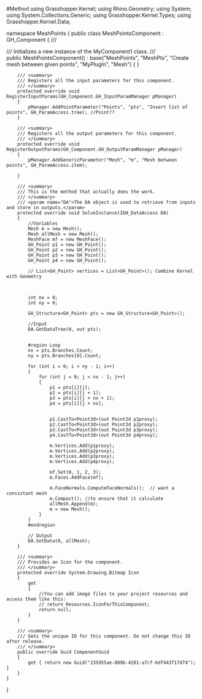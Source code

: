 #Method
using Grasshopper.Kernel;
using Rhino.Geometry;
using System;
using System.Collections.Generic;
using Grasshopper.Kernel.Types;
using Grasshopper.Kernel.Data;

namespace MeshPoints
{
    public class MeshPointsComponent : GH_Component
    {
        /// <summary>
        /// Initializes a new instance of the MyComponent1 class.
        /// </summary>
        public MeshPointsComponent()
          : base("MeshPoints", "MeshPts",
              "Create mesh between given points",
              "MyPlugIn", "Mesh")
        {
        }

        /// <summary>
        /// Registers all the input parameters for this component.
        /// </summary>
        protected override void RegisterInputParams(GH_Component.GH_InputParamManager pManager)
        {
            pManager.AddPointParameter("Points", "pts", "Insert list of points", GH_ParamAccess.tree); //Point??
        }

        /// <summary>
        /// Registers all the output parameters for this component.
        /// </summary>
        protected override void RegisterOutputParams(GH_Component.GH_OutputParamManager pManager)
        {
            pManager.AddGenericParameter("Mesh", "m", "Mesh between points", GH_ParamAccess.item);

        }

        /// <summary>
        /// This is the method that actually does the work.
        /// </summary>
        /// <param name="DA">The DA object is used to retrieve from inputs and store in outputs.</param>
        protected override void SolveInstance(IGH_DataAccess DA)
        {
            //Variables
            Mesh m = new Mesh();
            Mesh allMesh = new Mesh();
            MeshFace mf = new MeshFace();
            GH_Point p1 = new GH_Point();
            GH_Point p2 = new GH_Point();
            GH_Point p3 = new GH_Point();
            GH_Point p4 = new GH_Point();

            // List<GH_Point> vertices = List<GH_Point>(); Combine Kernel with Geometry

  

            int nx = 0;
            int ny = 0;
            
            GH_Structure<GH_Point> pts = new GH_Structure<GH_Point>();

            //Input
            DA.GetDataTree(0, out pts);


            #region Loop
            nx = pts.Branches.Count;
            ny = pts.Branches[0].Count;

            for (int i = 0; i < ny - 1; i++)
            {
                for (int j = 0; j < nx - 1; j++)
                {
                    p1 = pts[i][j];
                    p2 = pts[i][j + 1];
                    p3 = pts[i][j + nx + 1];
                    p4 = pts[i][j + nx];

                   
                    p1.CastTo<Point3d>(out Point3d p1proxy);
                    p2.CastTo<Point3d>(out Point3d p2proxy);
                    p3.CastTo<Point3d>(out Point3d p3proxy);
                    p4.CastTo<Point3d>(out Point3d p4proxy);

                    m.Vertices.Add(p1proxy);
                    m.Vertices.Add(p2proxy);
                    m.Vertices.Add(p3proxy);
                    m.Vertices.Add(p4proxy);

                    mf.Set(0, 1, 2, 3);
                    m.Faces.AddFace(mf);

                    m.FaceNormals.ComputeFaceNormals();  // want a consistant mesh
                    m.Compact(); //to ensure that it calculate
                    allMesh.Append(m);
                    m = new Mesh();
                }
            }
            #endregion

            // Output
            DA.SetData(0, allMesh);
        }

        /// <summary>
        /// Provides an Icon for the component.
        /// </summary>
        protected override System.Drawing.Bitmap Icon
        {
            get
            {
                //You can add image files to your project resources and access them like this:
                // return Resources.IconForThisComponent;
                return null;
            }
        }

        /// <summary>
        /// Gets the unique ID for this component. Do not change this ID after release.
        /// </summary>
        public override Guid ComponentGuid
        {
            get { return new Guid("235955ae-889b-4281-a7cf-6df443f17d74"); }
        }
    }
}
